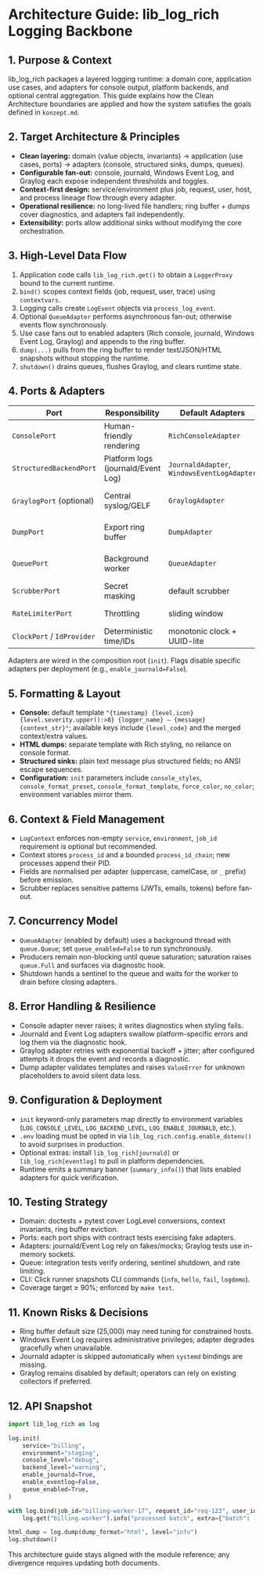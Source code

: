 # Architecture Guide: lib_log_rich Logging Backbone

## 1. Purpose & Context
lib_log_rich packages a layered logging runtime: a domain core, application use cases, and adapters for console output, platform backends, and optional central aggregation. This guide explains how the Clean Architecture boundaries are applied and how the system satisfies the goals defined in `konzept.md`.

## 2. Target Architecture & Principles
- **Clean layering:** domain (value objects, invariants) → application (use cases, ports) → adapters (console, structured sinks, dumps, queues).
- **Configurable fan-out:** console, journald, Windows Event Log, and Graylog each expose independent thresholds and toggles.
- **Context-first design:** service/environment plus job, request, user, host, and process lineage flow through every adapter.
- **Operational resilience:** no long-lived file handlers; ring buffer + dumps cover diagnostics, and adapters fail independently.
- **Extensibility:** ports allow additional sinks without modifying the core orchestration.

## 3. High-Level Data Flow
1. Application code calls `lib_log_rich.get()` to obtain a `LoggerProxy` bound to the current runtime.
2. `bind()` scopes context fields (job, request, user, trace) using `contextvars`.
3. Logging calls create `LogEvent` objects via `process_log_event`.
4. Optional `QueueAdapter` performs asynchronous fan-out; otherwise events flow synchronously.
5. Use case fans out to enabled adapters (Rich console, journald, Windows Event Log, Graylog) and appends to the ring buffer.
6. `dump(...)` pulls from the ring buffer to render text/JSON/HTML snapshots without stopping the runtime.
7. `shutdown()` drains queues, flushes Graylog, and clears runtime state.

## 4. Ports & Adapters
| Port | Responsibility | Default Adapters | Notes |
| --- | --- | --- | --- |
| `ConsolePort` | Human-friendly rendering | `RichConsoleAdapter` | Style map merge, colour toggles, icons, level codes |
| `StructuredBackendPort` | Platform logs (journald/Event Log) | `JournaldAdapter`, `WindowsEventLogAdapter` | ASCII uppercase vs camelCase payloads |
| `GraylogPort` (optional) | Central syslog/GELF | `GraylogAdapter` | TCP/TLS, `_`-prefixed fields, retries |
| `DumpPort` | Export ring buffer | `DumpAdapter` | Text, JSON, HTML, `{process_id_chain}` placeholder |
| `QueuePort` | Background worker | `QueueAdapter` | Bounded queue, sentinel-based shutdown |
| `ScrubberPort` | Secret masking | default scrubber | Regex-driven, configurable |
| `RateLimiterPort` | Throttling | sliding window | Guard against noisy loops |
| `ClockPort` / `IdProvider` | Deterministic time/IDs | monotonic clock + UUID-lite | Injected for tests |

Adapters are wired in the composition root (`init`). Flags disable specific adapters per deployment (e.g., `enable_journald=False`).

## 5. Formatting & Layout
- **Console:** default template `"{timestamp} {level.icon} {level.severity.upper():>8} {logger_name} — {message}{context_str}"`; available keys include `{level_code}` and the merged context/extra values.
- **HTML dumps:** separate template with Rich styling, no reliance on console format.
- **Structured sinks:** plain text message plus structured fields; no ANSI escape sequences.
- **Configuration:** `init` parameters include `console_styles`, `console_format_preset`, `console_format_template`, `force_color`, `no_color`; environment variables mirror them.

## 6. Context & Field Management
- `LogContext` enforces non-empty `service`, `environment`, `job_id` requirement is optional but recommended.
- Context stores `process_id` and a bounded `process_id_chain`; new processes append their PID.
- Fields are normalised per adapter (uppercase, camelCase, or `_` prefix) before emission.
- Scrubber replaces sensitive patterns (JWTs, emails, tokens) before fan-out.

## 7. Concurrency Model
- `QueueAdapter` (enabled by default) uses a background thread with `queue.Queue`; set `queue_enabled=False` to run synchronously.
- Producers remain non-blocking until queue saturation; saturation raises `queue.Full` and surfaces via diagnostic hook.
- Shutdown hands a sentinel to the queue and waits for the worker to drain before closing adapters.

## 8. Error Handling & Resilience
- Console adapter never raises; it writes diagnostics when styling fails.
- Journald and Event Log adapters swallow platform-specific errors and log them via the diagnostic hook.
- Graylog adapter retries with exponential backoff + jitter; after configured attempts it drops the event and records a diagnostic.
- Dump adapter validates templates and raises `ValueError` for unknown placeholders to avoid silent data loss.

## 9. Configuration & Deployment
- `init` keyword-only parameters map directly to environment variables (`LOG_CONSOLE_LEVEL`, `LOG_BACKEND_LEVEL`, `LOG_ENABLE_JOURNALD`, etc.).
- `.env` loading must be opted in via `lib_log_rich.config.enable_dotenv()` to avoid surprises in production.
- Optional extras: install `lib_log_rich[journald]` or `lib_log_rich[eventlog]` to pull in platform dependencies.
- Runtime emits a summary banner (`summary_info()`) that lists enabled adapters for quick verification.

## 10. Testing Strategy
- Domain: doctests + pytest cover LogLevel conversions, context invariants, ring buffer eviction.
- Ports: each port ships with contract tests exercising fake adapters.
- Adapters: journald/Event Log rely on fakes/mocks; Graylog tests use in-memory sockets.
- Queue: integration tests verify ordering, sentinel shutdown, and rate limiting.
- CLI: Click runner snapshots CLI commands (`info`, `hello`, `fail`, `logdemo`).
- Coverage target ≥ 90%; enforced by `make test`.

## 11. Known Risks & Decisions
- Ring buffer default size (25,000) may need tuning for constrained hosts.
- Windows Event Log requires administrative privileges; adapter degrades gracefully when unavailable.
- Journald adapter is skipped automatically when `systemd` bindings are missing.
- Graylog remains disabled by default; operators can rely on existing collectors if preferred.

## 12. API Snapshot
```python
import lib_log_rich as log

log.init(
    service="billing",
    environment="staging",
    console_level="debug",
    backend_level="warning",
    enable_journald=True,
    enable_eventlog=False,
    queue_enabled=True,
)

with log.bind(job_id="billing-worker-17", request_id="req-123", user_id="svc", trace_id="trace-1", span_id="span-1"):
    log.get("billing.worker").info("processed batch", extra={"batch": 17, "tenant": "acme"})

html_dump = log.dump(dump_format="html", level="info")
log.shutdown()
```

This architecture guide stays aligned with the module reference; any divergence requires updating both documents.
